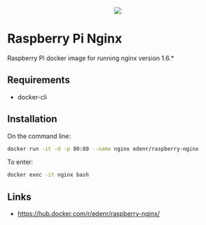 <p align="center"><img src="https://s9.postimg.cc/urizqhqkv/raspberry-docker-nginx.png"></p>

# Raspberry Pi Nginx

Raspberry PI docker image for running nginx version 1.6.*

## Requirements

- docker-cli

## Installation

On the command line:
```sh
docker run -it -d -p 80:80 --name nginx edenr/raspberry-nginx
```

To enter:
```sh
docker exec -it nginx bash
```

## Links

- https://hub.docker.com/r/edenr/raspberry-nginx/


